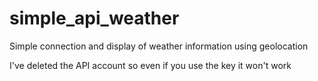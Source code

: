 # simple_api_weather
Simple connection and display of weather information using geolocation

I've deleted the API account so even if you use the key it won't work
